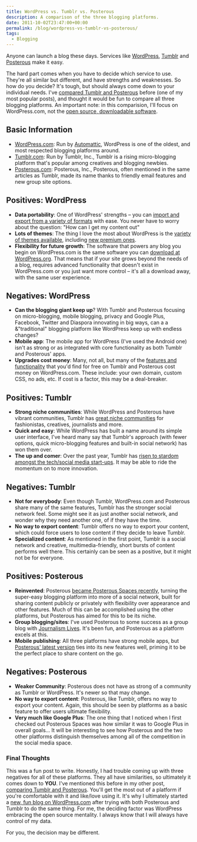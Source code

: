 ```yaml
---
title: WordPress vs. Tumblr vs. Posterous
description: A comparison of the three blogging platforms.
date: 2011-10-02T23:47:00+00:00
permalink: /blog/wordpress-vs-tumblr-vs-posterous/
tags:
  - Blogging
---
```


Anyone can launch a blog these days. Services like [WordPress](http://wordpress.com/), [Tumblr](http://tumblr.com/) and [Posterous](http://posterous.com/) make it easy.

The hard part comes when you have to decide which service to use. They're all similar but different, and have strengths and weaknesses. So how do you decide? It's tough, but should always come down to your individual needs. I've [compared Tumblr and Posterous](/blog/posterous-vs-tumblr-how-to-decide-in-three-steps/) before (one of my most popular posts), and thought it would be fun to compare all three blogging platforms. An important note: in this comparision, I'll focus on WordPress.com, not the [open source, downloadable software](http://wordpress.org).

## Basic Information

  * [WordPress.com](http://wordpress.com/): Run by [Automattic](http://automattic.com), WordPress is one of the oldest, and most respected blogging platforms around.
  * [Tumblr.com](http://tumblr.com): Run by Tumblr, Inc., Tumblr is a rising micro-blogging platform that's popular among creatives and blogging newbies.
  * [Posterous.com](https://posterous.com/): Posterous, Inc., Posterous, often mentioned in the same articles as Tumblr, made its name thanks to friendly email features and new group site options.

## Positives: WordPress

  * **Data portability**: One of WordPress' strengths – you can [import and export from a variety of formats](http://en.support.wordpress.com/find-a-setting/#importing-or-exporting-content) with ease. You never have to worry about the question: "How can I get my content out"
  * **Lots of themes**: The thing I love the most about WordPress is the [variety of themes available](http://theme.wordpress.com/), including [new premium ones](http://theme.wordpress.com/themes/sort/premium/).
  * **Flexibility for future growth**: The software that powers any blog you begin on WordPress.com is the same software you can [download at WordPress.org](http://wordpress.org/download/). That means that if your site grows beyond the needs of a blog, requires advanced functionality that doesn't exist in WordPress.com or you just want more control – it's all a download away, with the same user experience.

## Negatives: WordPress

  * **Can the blogging giant keep up**? With Tumblr and Posterous focusing on micro-blogging, mobile blogging, privacy and Google Plus, Facebook, Twitter and Diaspora innovating in big ways, can a a &"traditional" blogging platform like WordPress keep up with endless changes?
  * **Mobile app**: The mobile app for WordPress (I've used the Android one) isn't as strong or as integrated with core functionality as both Tumblr and Posterous' apps.
  * **Upgrades cost money**: Many, not all, but many of the [features and functionality](http://en.wordpress.com/products/) that you'd find for free on Tumblr and Posterous cost money on WordPress.com. These include: your own domain, custom CSS, no ads, etc. If cost is a factor, this may be a deal-breaker.

## Positives: Tumblr

  * **Strong niche communities**: While WordPress and Posterous have vibrant communities, Tumblr has [great niche communities](http://www.tumblr.com/spotlight/) for fashionistas, creatives, journalists and more.
  * **Quick and easy**: While WordPress has built a name around its simple user interface, I've heard many say that Tumblr's approach (with fewer options, quick micro-blogging features and built-in social network) has won them over.
  * **The up and comer**: Over the past year, Tumblr has [risen to stardom amongst the tech/social media start-ups](http://blogs.reuters.com/anthony-derosa/2011/09/08/david-karp-discusses-tumblrs-growing-pains/). It may be able to ride the momentum on to more innovation.

## Negatives: Tumblr

  * **Not for everybody**: Even though Tumblr, WordPress.com and Posterous share many of the same features, Tumblr has the stronger social network feel. Some might see it as just another social network, and wonder why they need another one, of if they have the time.
  * **No way to export content**: Tumblr offers no way to export your content, which could force users to lose content if they decide to leave Tumblr.
  * **Specialized content**: As mentioned in the first point, Tumblr is a social network and creative, multimedia-friendly, short bursts of content performs well there. This certainly can be seen as a positive, but it might not be for everyone.

## Positives: Posterous

  * **Reinvented**: Posterous [became Posterous Spaces recently](http://blog.posterous.com/introducing-posterous-spaces-the-easiest-way), turning the super-easy blogging platform into more of a social network, built for sharing content publicly or privately with flexibility over appearance and other features. Much of this can be accomplished using the other platforms, but Posterous has aimed for this to be its niche.
  * **Group blogging/sites**: I've used Posterous to some success as a group blog with [Journalism Lives](http://journalismlives.com/). It's been fun, and Posterous as a platform excels at this.
  * **Mobile publishing**: All three platforms have strong mobile apps, but [Posterous' latest version](http://posterous.com/mobile) ties into its new features well, priming it to be the perfect place to share content on the go.

## Negatives: Posterous

  * **Weaker Community**: Posterous does not have as strong of a community as Tumblr or WordPress. It's newer so that may change.
  * **No way to export content**: Posterous, like Tumblr, offers no way to export your content. Again, this should be seen by platforms as a basic feature to offer users ultimate flexibility.
  * **Very much like Google Plus**: The one thing that I noticed when I first checked out Posterous Spaces was how similar it was to Google Plus in overall goals… It will be interesting to see how Posterous and the two other platforms distinguish themselves among all of the competition in the social media space.

### Final Thoughts

This was a fun post to write. Honestly, I had trouble coming up with three negatives for all of these platforms. They all have similarities, so ultimately it comes down to **YOU**. I've mentioned this before in my other post, [comparing Tumblr and Posterous](/blog/posterous-vs-tumblr-how-to-decide-in-three-steps/). You'll get the most out of a platform if you're comfortable with it and like/love using it. It's why I ultimately started a [new, fun blog on WordPress.com](http://davidakennedy.wordpress.com) after trying with both Posterous and Tumblr to do the same thing. For me, the deciding factor was WordPress embracing the open source mentality. I always know that I will always have control of my data.

For you, the decision may be different.

